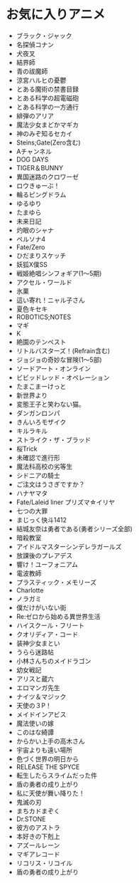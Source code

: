 # お気に入りアニメ

- ブラック・ジャック
- 名探偵コナン
- 犬夜叉
- 結界師
- 青の祓魔師
- 涼宮ハルヒの憂鬱
- とある魔術の禁書目録
- とある科学の超電磁砲
- とある科学の一方通行
- 緋弾のアリア
- 魔法少女まどかマギカ
- 神のみぞ知るセカイ
- Steins;Gate(Zero含む)
- Aチャンネル
- DOG DAYS
- TIGER＆BUNNY
- 異国迷路のクロワーゼ
- ロウきゅーぶ！
- 輪るピングドラム
- ゆるゆり
- たまゆら
- 未来日記
- 灼眼のシャナ
- ペルソナ4
- Fate/Zero
- ひだまりスケッチ
- 妖狐X僕SS
- 戦姫絶唱シンフォギア(1～5期)
- アクセル・ワールド
- 氷菓
- 這い寄れ！ニャル子さん
- 夏色キセキ
- ROBOTICS;NOTES
- マギ
- K
- 絶園のテンペスト
- リトルバスターズ！(Refrain含む)
- ジョジョの奇妙な冒険(1～5部)
- ソードアート・オンライン
- ビビッドレッド・オペレーション
- たまこまーけっと
- 新世界より
- 変態王子と笑わない猫。
- ダンガンロンパ
- きんいろモザイク
- キルラキル
- ストライク・ザ・ブラッド
- 桜Trick
- 未確認で進行形
- 魔法科高校の劣等生
- シドニアの騎士
- ご注文はうさぎですか？
- ハナヤマタ
- Fate/Laleid liner プリズマ☆イリヤ
- 七つの大罪
- まじっく快斗1412
- 結城友奈は勇者である(勇者シリーズ全部)
- 暗殺教室
- アイドルマスターシンデレラガールズ
- 放課後のプレアデス
- 響け！ユーフォニアム
- 電波教師
- プラスティック・メモリーズ
- Charlotte
- ノラガミ
- 僕だけがいない街
- Re:ゼロから始める異世界生活
- ハイスクール・フリート
- クオリディア・コード
- 装神少女まとい
- うらら迷路帖
- 小林さんちのメイドラゴン
- 幼女戦記
- アリスと蔵六
- エロマンガ先生
- ナイツ＆マジック
- 天使の３P！
- メイドインアビス
- 魔法使いの嫁
- このはな綺譚
- からかい上手の高木さん
- 宇宙よりも遠い場所
- 色づく世界の明日から
- RELEASE THE SPYCE
- 転生したらスライムだった件
- 盾の勇者の成り上がり
- 私に天使が舞い降りた！
- 鬼滅の刃
- まちカドまぞく
- Dr.STONE
- 彼方のアストラ
- 本好きの下剋上
- アズールレーン
- マギアレコード
- リコリス・リコイル
- 盾の勇者の成り上がり
